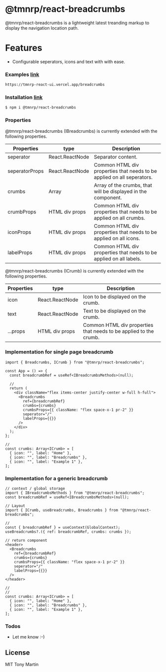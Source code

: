 # @tmnrp/react-breadcrumbs

@tmnrp/react-breadcrumbs is a lightweight latest treanding markup to display the navigation location path.

# Features

- Configurable seperators, icons and text with with ease.

### Examples [link](https://tmnrp-react-ui.vercel.app/breadcrumbs)

```sh
https://tmnrp-react-ui.vercel.app/breadcrumbs
```

### Installation [link](https://www.npmjs.com/package/@tmnrp/react-breadcrumbs)

```sh
$ npm i @tmnrp/react-breadcrumbs
```

### Properties

@tmnrp/react-breadcrumbs (IBreadcrumbs) is currently extended with the following properties.

| Properties     | type            | Description                                                            |
| -------------- | --------------- | ---------------------------------------------------------------------- |
| seperator      | React.ReactNode | Separator content.                                                     |
| seperatorProps | React.ReactNode | Common HTML div properties that needs to be applied on all seperators. |
| crumbs         | Array<ICrumb>   | Array of the crumbs, that will be displayed in the component.          |
| crumbProps     | HTML div props  | Common HTML div properties that needs to be applied on all crumbs.     |
| iconProps      | HTML div props  | Common HTML div properties that needs to be applied on all icons.      |
| labelProps     | HTML div props  | Common HTML div properties that needs to be applied on all labels.     |

@tmnrp/react-breadcrumbs (ICrumb) is currently extended with the following properties.

| Properties | type            | Description                                                       |
| ---------- | --------------- | ----------------------------------------------------------------- |
| icon       | React.ReactNode | Icon to be displayed on the crumb.                                |
| text       | React.ReactNode | Text to be displayed on the crumb.                                |
| ...props   | HTML div props  | Common HTML div properties that needs to be applied to the crumb. |

### Implementation for single page breadcrumb

```
import { Breadcrumbs, ICrumb } from "@tmnrp/react-breadcrumbs";

const App = () => {
  const breadcrumbRef = useRef<IBreadcrumbsMethods>(null);

  //
  return (
    <div className="flex items-center justify-center w-full h-full">
      <Breadcrumbs
        ref={breadcrumbRef}
        crumbs={crumbs}
        crumbsProps={{ className: "flex space-x-1 pr-2" }}
        seperator="/"
        labelProps={{}}
      />
    </div>
  );
};

//
const crumbs: Array<ICrumb> = [
  { icon: "", label: "Home" },
  { icon: "", label: "Breadcrumbs" },
  { icon: "", label: "Example 1" },
];

```

### Implementation for a generic breadcrumb

```
// context / global storage
import { IBreadcrumbsMethods } from "@tmnrp/react-breadcrumbs";
const breadcrumbRef = useRef<IBreadcrumbsMethods>(null);

// Layout
import { ICrumb, useBreadcrumbs, Breadcrumbs } from "@tmnrp/react-breadcrumbs";

//
const { breadcrumbRef } = useContext(GlobalContext);
useBreadcrumbs?.({ ref: breadcrumbRef, crumbs: crumbs });

// return component
<header>
  <Breadcrumbs
    ref={breadcrumbRef}
    crumbs={crumbs}
    crumbsProps={{ className: "flex space-x-1 pr-2" }}
    seperator="/"
    labelProps={{}}
  />
</header>

//
//
const crumbs: Array<ICrumb> = [
  { icon: "", label: "Home" },
  { icon: "", label: "Breadcrumbs" },
  { icon: "", label: "Example 1" },
];

```

### Todos

- Let me know :-)

## License

MIT Tony Martin
